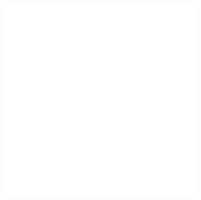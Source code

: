 <img src="https://github.com/lord052/lord052/blob/main/git_hub.gif" alt="The Unlimited" width="700"/>
